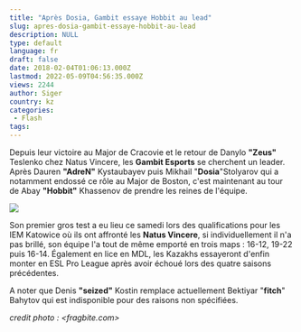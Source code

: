 ```yaml
---
title: "Après Dosia, Gambit essaye Hobbit au lead"
slug: apres-dosia-gambit-essaye-hobbit-au-lead
description: NULL
type: default
language: fr
draft: false
date: 2018-02-04T01:06:13.000Z
lastmod: 2022-05-09T04:56:35.000Z
views: 2244
author: Siger
country: kz
categories:
 - Flash
tags:
---
```

Depuis leur victoire au Major de Cracovie et le retour de Danylo **"Zeus"** Teslenko chez Natus Vincere, les **Gambit Esports** se cherchent un leader. Après Dauren **"AdreN"** Kystaubayev puis Mikhail "**Dosia**"Stolyarov qui a notamment endossé ce rôle au Major de Boston, c'est maintenant au tour de Abay **"Hobbit"** Khassenov de prendre les reines de l'équipe. 

![](https://flickshot-ue.s3.eu-west-2.amazonaws.com/flickshot/article/5a7645a3bdd97/images/39jqWcsjpEpmZapFtukVP6UE9EWMaJV5okqmchhy.jpeg)

Son premier gros test a eu lieu ce samedi lors des qualifications pour les IEM Katowice où ils ont affronté les **Natus Vincere**, si individuellement il n'a pas brillé, son équipe l'a tout de même emporté en trois maps : 16-12, 19-22 puis 16-14\. Également en lice en MDL, les Kazakhs essayeront d'enfin monter en ESL Pro League après avoir échoué lors des quatre saisons précédentes.

A noter que Denis **"seized"** Kostin remplace actuellement Bektiyar "**fitch**" Bahytov qui est indisponible pour des raisons non spécifiées.

_credit photo : <fragbite.com>_
